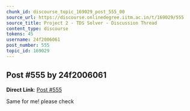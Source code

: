```yaml
---
chunk_id: discourse_topic_169029_post_555_00
source_url: https://discourse.onlinedegree.iitm.ac.in/t/169029/555
source_title: Project 2 - TDS Solver - Discussion Thread
content_type: discourse
tokens: 45
username: 24f2006061
post_number: 555
topic_id: 169029
---
```


## Post #555 by 24f2006061

**Direct Link**: [Post #555](https://discourse.onlinedegree.iitm.ac.in/t/169029/555)

Same for me! please check
